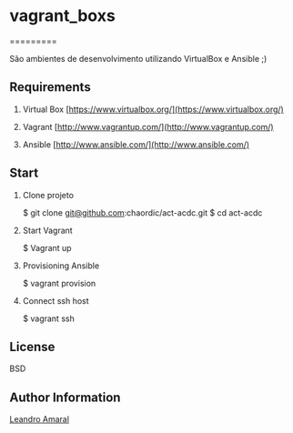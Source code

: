 # vagrant_boxs
=========

São ambientes de desenvolvimento utilizando VirtualBox e Ansible ;)

Requirements
-------

1. Virtual Box [https://www.virtualbox.org/](https://www.virtualbox.org/)

2. Vagrant [http://www.vagrantup.com/](http://www.vagrantup.com/)

3. Ansible [http://www.ansible.com/](http://www.ansible.com/)


Start 
-------

1. Clone projeto

	$ git clone git@github.com:chaordic/act-acdc.git
	$ cd act-acdc

2. Start Vagrant

	$ Vagrant up

3. Provisioning Ansible

	$ vagrant provision

4. Connect ssh host 

	$ vagrant ssh

License
-------

BSD

Author Information
------------------

[Leandro Amaral](https://github.com/zehamarall)


